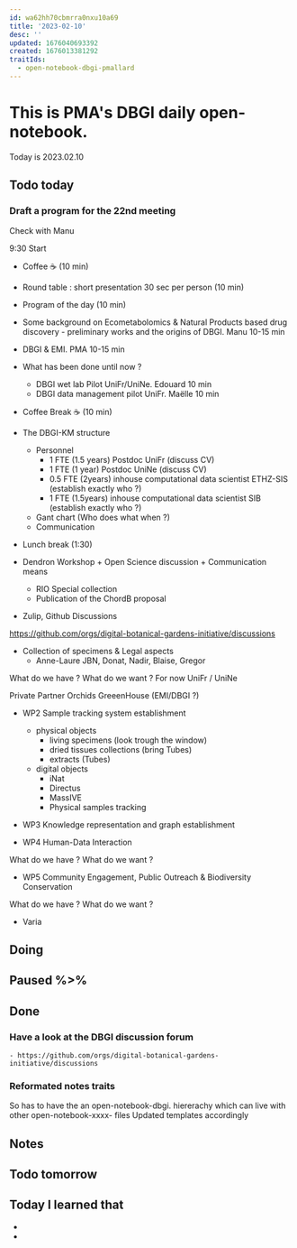 ```yaml
---
id: wa62hh70cbmrra0nxu10a69
title: '2023-02-10'
desc: ''
updated: 1676040693392
created: 1676013381292
traitIds:
  - open-notebook-dbgi-pmallard
---
```



# This is PMA's DBGI daily open-notebook.

Today is 2023.02.10

## Todo today

### Draft a program for the 22nd meeting

Check with Manu

9:30 Start

- Coffee ☕ (10 min)

- Round table : short presentation 30 sec per person (10 min)

- Program of the day (10 min)

- Some background on Ecometabolomics & Natural Products based drug discovery - preliminary works and the origins of DBGI. Manu 10-15 min

- DBGI & EMI. PMA 10-15 min

- What has been done until now ?
  - DBGI wet lab Pilot UniFr/UniNe. Edouard 10 min
  - DBGI data management pilot UniFr. Maëlle 10 min

- Coffee Break ☕ (10 min)

- The DBGI-KM structure
  - Personnel
    - 1 FTE (1.5 years) Postdoc UniFr (discuss CV)
    - 1 FTE (1 year) Postdoc UniNe (discuss CV)
    - 0.5 FTE (2years) inhouse computational data scientist ETHZ-SIS (establish exactly who ?)
    - 1 FTE (1.5years) inhouse computational data scientist SIB (establish exactly who ?)
  - Gant chart (Who does what when ?)
  - Communication 


- Lunch break (1:30)

- Dendron Workshop + Open Science discussion + Communication means

  - RIO Special collection
  - Publication of the ChordB proposal
- Zulip, Github Discussions

https://github.com/orgs/digital-botanical-gardens-initiative/discussions



- Collection of specimens & Legal aspects
  - Anne-Laure JBN, Donat, Nadir, Blaise, Gregor 

What do we have ?
What do we want ?
 For now UniFr / UniNe

Private Partner Orchids GreeenHouse (EMI/DBGI ?)

- WP2 Sample tracking system establishment
  - physical objects
    - living specimens (look trough the window)
    - dried tissues collections (bring Tubes)
    - extracts (Tubes)
  - digital objects
    - iNat
    - Directus
    - MassIVE
    - Physical samples tracking

- WP3 Knowledge representation and graph establishment

- WP4 Human-Data Interaction

What do we have ?
What do we want ?

- WP5 Community Engagement, Public Outreach & Biodiversity Conservation

What do we have ?
What do we want ?

- Varia














###

## Doing

## Paused %>% 

## Done
### Have a look at the DBGI discussion forum
    - https://github.com/orgs/digital-botanical-gardens-initiative/discussions
###

### Reformated notes traits 
So has to have the an open-notebook-dbgi. hiererachy which can live with other open-notebook-xxxx- files
Updated templates accordingly

## Notes

## Todo tomorrow

###
###
###


## Today I learned that

-
-